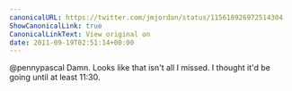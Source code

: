 ```yaml
---
canonicalURL: https://twitter.com/jmjordan/status/115618926972514304
ShowCanonicalLink: true
CanonicalLinkText: View original on
date: 2011-09-19T02:51:14+00:00
---
```

@pennypascal Damn. Looks like that isn't all I missed. I thought it'd be going until at least 11:30.